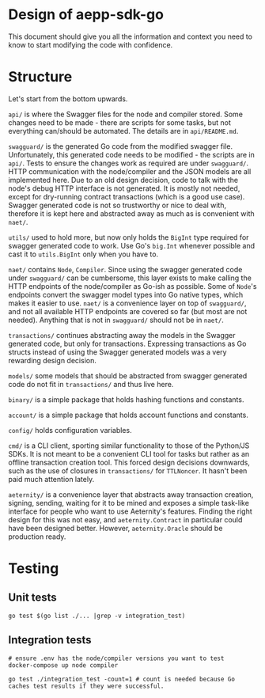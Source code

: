 # Design of aepp-sdk-go
This document should give you all the information and context you need to know to start modifying the code with confidence.

# Structure
Let's start from the bottom upwards. 

`api/` is where the Swagger files for the node and compiler stored. Some changes need to be made - there are scripts for some tasks, but not everything can/should be automated. The details are in `api/README.md`.

`swagguard/` is the generated Go code from the modified swagger file. Unfortunately, this generated code needs to be modified - the scripts are in `api/`. Tests to ensure the changes work as required are under `swagguard/`. HTTP communication with the node/compiler and the JSON models are all implemented here.  Due to an old design decision, code to talk with the node's debug HTTP interface is not generated. It is mostly not needed, except for dry-running contract transactions (which is a good use case). Swagger generated code is not so trustworthy or nice to deal with, therefore it is kept here and abstracted away as much as is convenient with `naet/`.

`utils/` used to hold more, but now only holds the `BigInt` type required for swagger generated code to work. Use Go's `big.Int` whenever possible and cast it to `utils.BigInt` only when you have to.

`naet/` contains `Node`, `Compiler`. Since using the swagger generated code under `swagguard/` can be cumbersome, this layer exists to make calling the HTTP endpoints of the node/compiler as Go-ish as possible. Some of `Node`'s endpoints convert the swagger model types into Go native types, which makes it easier to use. `naet/` is a convenience layer on top of `swagguard/`, and not all available HTTP endpoints are covered so far (but most are not needed). Anything that is not in `swagguard/` should not be in `naet/`.

`transactions/` continues abstracting away the models in the Swagger generated code, but only for transactions. Expressing transactions as Go structs instead of using the Swagger generated models was a very rewarding design decision. 

`models/` some models that should be abstracted from swagger generated code do not fit in `transactions/` and thus live here.

`binary/` is a simple package that holds hashing functions and constants.

`account/` is a simple package that holds account functions and constants.

`config/` holds configuration variables.

`cmd/` is a CLI client, sporting similar functionality to those of the Python/JS SDKs. It is not meant to be a convenient CLI tool for tasks but rather as an offline transaction creation tool. This forced design decisions downwards, such as the use of closures in `transactions/` for `TTLNoncer`. It hasn't been paid much attention lately.

`aeternity/` is a convenience layer that abstracts away transaction creation, signing, sending, waiting for it to be mined and exposes a simple task-like interface for people who want to use Aeternity's features. Finding the right design for this was not easy, and `aeternity.Contract` in particular could have been designed better. However, `aeternity.Oracle` should be production ready.

# Testing
## Unit tests
`go test $(go list ./... |grep -v integration_test)`

## Integration tests
```
# ensure .env has the node/compiler versions you want to test
docker-compose up node compiler

go test ./integration_test -count=1 # count is needed because Go caches test results if they were successful.
```